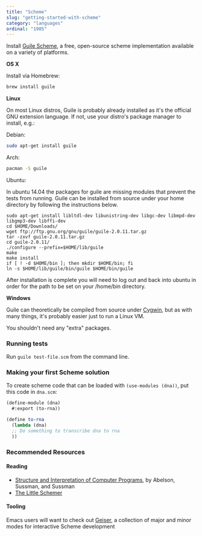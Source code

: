 ```yaml
---
title: "Scheme"
slug: "getting-started-with-scheme"
category: "languages"
ordinal: "1905"
---
```


Install [Guile Scheme][1], a free, open-source scheme implementation available on a variety of platforms.

**OS X**

Install via Homebrew:

```bash
brew install guile
```

**Linux**

On most Linux distros, Guile is probably already installed as it's the official
GNU extension language. If not, use your distro's package manager to install, e.g.:

Debian:
```bash
sudo apt-get install guile
```

Arch:
```bash
pacman -S guile
```

Ubuntu:

In ubuntu 14.04 the packages for guile are missing modules that prevent the
tests from running.
Guile can be installed from source under your home directory by following the
instructions below.
```
sudo apt-get install libltdl-dev libunistring-dev libgc-dev libmpd-dev libgmp3-dev libffi-dev
cd $HOME/Downloads/
wget ftp://ftp.gnu.org/gnu/guile/guile-2.0.11.tar.gz
tar -zxvf guile-2.0.11.tar.gz
cd guile-2.0.11/
./configure --prefix=$HOME/lib/guile
make
make install
if [ ! -d $HOME/bin ]; then mkdir $HOME/bin; fi
ln -s $HOME/lib/guile/bin/guile $HOME/bin/guile
```
After installation is complete you will need to log out and back into ubuntu
in order for the path to be set on your /home/bin directory.

**Windows**

Guile can theoretically be compiled from source under [Cygwin][2], but as with
many things, it's probably easier just to run a Linux VM.

You shouldn't need any "extra" packages.

### Running tests

Run `guile test-file.scm` from the command line.

### Making your first Scheme solution

To create scheme code that can be loaded with `(use-modules (dna))`,
put this code in `dna.scm`:

```scheme
(define-module (dna)
  #:export (to-rna))

(define to-rna
  (lambda (dna)
  ;; Do something to transcribe dna to rna
  ))
```
### Recommended Resources

#### Reading

* [Structure and Interpretation of Computer Programs][3], by Abelson, Sussman, and Sussman
* [The Little Schemer][4]

#### Tooling

Emacs users will want to check out [Geiser][5], a collection of major and minor modes for interactive Scheme development



[1]: http://www.gnu.org/software/guile/
[2]: https://www.cygwin.com/
[3]: http://mitpress.mit.edu/sicp/
[4]: http://mitpress.mit.edu/books/little-schemer
[5]: http://www.nongnu.org/geiser/
